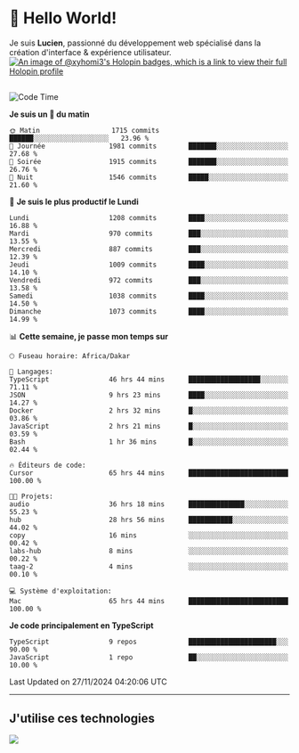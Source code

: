 # 👋 Hello World!

Je suis **Lucien**, passionné du développement web spécialisé dans la création d'interface & expérience utilisateur.
[![An image of @xyhomi3's Holopin badges, which is a link to view their full Holopin profile](https://holopin.me/xyhomi3)](https://holopin.io/@xyhomi3)

##

<!--START_SECTION:waka-->
![Code Time](http://img.shields.io/badge/Code%20Time-2%2C631%20hrs%2034%20mins-blue)

**Je suis un 🐤 du matin** 

```text
🌞 Matin                  1715 commits        ██████░░░░░░░░░░░░░░░░░░░   23.96 % 
🌆 Journée                1981 commits        ███████░░░░░░░░░░░░░░░░░░   27.68 % 
🌃 Soirée                 1915 commits        ███████░░░░░░░░░░░░░░░░░░   26.76 % 
🌙 Nuit                   1546 commits        █████░░░░░░░░░░░░░░░░░░░░   21.60 % 
```
📅 **Je suis le plus productif le Lundi** 

```text
Lundi                    1208 commits        ████░░░░░░░░░░░░░░░░░░░░░   16.88 % 
Mardi                    970 commits         ███░░░░░░░░░░░░░░░░░░░░░░   13.55 % 
Mercredi                 887 commits         ███░░░░░░░░░░░░░░░░░░░░░░   12.39 % 
Jeudi                    1009 commits        ████░░░░░░░░░░░░░░░░░░░░░   14.10 % 
Vendredi                 972 commits         ███░░░░░░░░░░░░░░░░░░░░░░   13.58 % 
Samedi                   1038 commits        ████░░░░░░░░░░░░░░░░░░░░░   14.50 % 
Dimanche                 1073 commits        ████░░░░░░░░░░░░░░░░░░░░░   14.99 % 
```


📊 **Cette semaine, je passe mon temps sur** 

```text
🕑︎ Fuseau horaire: Africa/Dakar

💬 Langages: 
TypeScript               46 hrs 44 mins      ██████████████████░░░░░░░   71.11 % 
JSON                     9 hrs 23 mins       ████░░░░░░░░░░░░░░░░░░░░░   14.27 % 
Docker                   2 hrs 32 mins       █░░░░░░░░░░░░░░░░░░░░░░░░   03.86 % 
JavaScript               2 hrs 21 mins       █░░░░░░░░░░░░░░░░░░░░░░░░   03.59 % 
Bash                     1 hr 36 mins        █░░░░░░░░░░░░░░░░░░░░░░░░   02.44 % 

🔥 Éditeurs de code: 
Cursor                   65 hrs 44 mins      █████████████████████████   100.00 % 

🐱‍💻 Projets: 
audio                    36 hrs 18 mins      ██████████████░░░░░░░░░░░   55.23 % 
hub                      28 hrs 56 mins      ███████████░░░░░░░░░░░░░░   44.02 % 
copy                     16 mins             ░░░░░░░░░░░░░░░░░░░░░░░░░   00.42 % 
labs-hub                 8 mins              ░░░░░░░░░░░░░░░░░░░░░░░░░   00.22 % 
taag-2                   4 mins              ░░░░░░░░░░░░░░░░░░░░░░░░░   00.10 % 

💻 Système d'exploitation: 
Mac                      65 hrs 44 mins      █████████████████████████   100.00 % 
```

**Je code principalement en TypeScript** 

```text
TypeScript               9 repos             ██████████████████████░░░   90.00 % 
JavaScript               1 repo              ██░░░░░░░░░░░░░░░░░░░░░░░   10.00 % 
```




 Last Updated on 27/11/2024 04:20:06 UTC
<!--END_SECTION:waka-->
---

## J'utilise ces technologies

<p align="left">
  <a href="https://skillicons.dev">
    <img src="https://skillicons.dev/icons?i=ts,js,md,scss,tailwind,react,docker,express,astro,vite,nextjs,vercel,figma,ableton" />
  </a>
</p>

